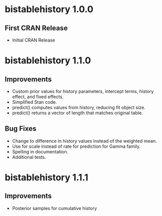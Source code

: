 # bistablehistory 1.0.0
## First CRAN Release
* Initial CRAN Release

# bistablehistory 1.1.0
## Improvements
* Custom prior values for history parameters, intercept terms, history effect, and fixed effects.
* Simplified Stan code.
* predict() computes values from history, reducing fit object size.
* predict() returns a vector of length that matches original table.

## Bug Fixes
* Change to difference in history values instead of the weighted mean.
* Use for scale instead of rate for prediction for Gamma family.
* Spelling in documentation.
* Additional tests.

# bistablehistory 1.1.1
## Improvements
* Posterior samples for cumulative history
